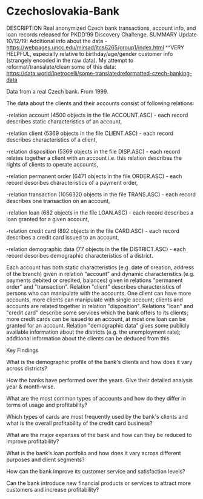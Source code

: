# Czechoslovakia-Bank

DESCRIPTION
Real anonymized Czech bank transactions, account info, and loan records released for PKDD'99 Discovery Challenge.
SUMMARY
Update 10/12/19: Additional info about the data - https://webpages.uncc.edu/mirsad/itcs6265/group1/index.html
^^VERY HELPFUL, especially relative to birthday/age/gender customer info (strangely encoded in the raw data).
My attempt to reformat/transalate/clean some of this data: https://data.world/lpetrocelli/some-translatedreformatted-czech-banking-data

Data from a real Czech bank. From 1999.

The data about the clients and their accounts consist of following relations:

-relation account (4500 objects in the file ACCOUNT.ASC) - each record describes static characteristics of an account,

-relation client (5369 objects in the file CLIENT.ASC) - each record describes characteristics of a client,

-relation disposition (5369 objects in the file DISP.ASC) - each record relates together a client with an account i.e. this relation describes the rights of clients to operate accounts,

-relation permanent order (6471 objects in the file ORDER.ASC) - each record describes characteristics of a payment order,

-relation transaction (1056320 objects in the file TRANS.ASC) - each record describes one transaction on an account,

-relation loan (682 objects in the file LOAN.ASC) - each record describes a loan granted for a given account,

-relation credit card (892 objects in the file CARD.ASC) - each record describes a credit card issued to an account,

-relation demographic data (77 objects in the file DISTRICT.ASC) - each record describes demographic characteristics of a district.

Each account has both static characteristics (e.g. date of creation, address of the branch) given in relation "account" and dynamic characteristics (e.g. payments debited or credited, balances) given in relations "permanent order" and "transaction". Relation "client" describes characteristics of persons who can manipulate with the accounts. One client can have more accounts, more clients can manipulate with single account; clients and accounts are related together in relation "disposition". Relations "loan" and "credit card" describe some services which the bank offers to its clients; more credit cards can be issued to an account, at most one loan can be granted for an account. Relation "demographic data" gives some publicly available information about the districts (e.g. the unemployment rate); additional information about the clients can be deduced from this.



Key Findings 

What is the demographic profile of the bank's clients and how does it vary across districts?

How the banks have performed over the years. Give their detailed analysis year & month-wise.

What are the most common types of accounts and how do they differ in terms of usage and profitability?

Which types of cards are most frequently used by the bank's clients and what is the overall profitability of the credit card business?

What are the major expenses of the bank and how can they be reduced to improve profitability?

What is the bank’s loan portfolio and how does it vary across different purposes and client segments?

How can the bank improve its customer service and satisfaction levels?

Can the bank introduce new financial products or services to attract more customers and increase profitability?

